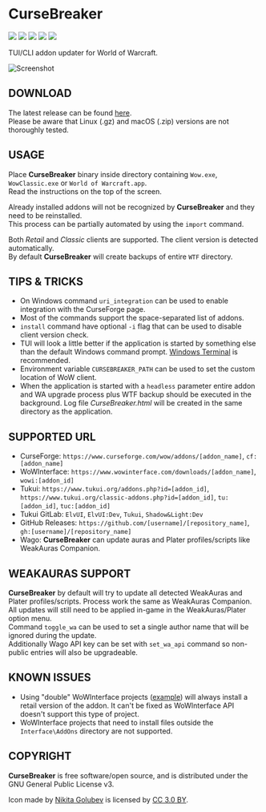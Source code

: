 # CurseBreaker

[<img src="https://img.shields.io/github/release/AcidWeb/CurseBreaker">](https://github.com/AcidWeb/CurseBreaker/releases/latest) [<img src="https://img.shields.io/github/downloads/AcidWeb/CurseBreaker/latest/total">](https://github.com/AcidWeb/CurseBreaker/releases/latest) [<img src="https://img.shields.io/github/downloads/AcidWeb/CurseBreaker/total">](https://github.com/AcidWeb/CurseBreaker/releases/latest) [<img src="https://img.shields.io/github/workflow/status/AcidWeb/CurseBreaker/Binary%20builder">](https://github.com/AcidWeb/CurseBreaker/actions) [<img src="https://img.shields.io/discord/362155557488164874?logo=discord">](https://discord.gg/G2SXFGb)

TUI/CLI addon updater for World of Warcraft.

![Screenshot](https://i.imgur.com/s9kOx2R.png)

## DOWNLOAD
The latest release can be found [here](https://github.com/AcidWeb/CurseBreaker/releases/latest).\
Please be aware that Linux (.gz) and macOS (.zip) versions are not thoroughly tested.

## USAGE
Place **CurseBreaker** binary inside directory containing `Wow.exe`, `WowClassic.exe` or `World of Warcraft.app`.\
Read the instructions on the top of the screen.

Already installed addons will not be recognized by **CurseBreaker** and they need to be reinstalled.\
This process can be partially automated by using the `import` command.

Both _Retail_ and _Classic_ clients are supported. The client version is detected automatically.\
By default **CurseBreaker** will create backups of entire `WTF` directory.

## TIPS & TRICKS
- On Windows command `uri_integration` can be used to enable integration with the CurseForge page.
- Most of the commands support the space-separated list of addons.
- `install` command have optional `-i` flag that can be used to disable client version check.
- TUI will look a little better if the application is started by something else than the default Windows command prompt. [Windows Terminal](https://github.com/microsoft/terminal) is recommended.
- Environment variable `CURSEBREAKER_PATH` can be used to set the custom location of WoW client.
- When the application is started with a `headless` parameter entire addon and WA upgrade process plus WTF backup should be executed in the background. Log file _CurseBreaker.html_ will be created in the same directory as the application.

## SUPPORTED URL
- CurseForge: `https://www.curseforge.com/wow/addons/[addon_name]`, `cf:[addon_name]`
- WoWInterface: `https://www.wowinterface.com/downloads/[addon_name]`, `wowi:[addon_id]`
- Tukui: `https://www.tukui.org/addons.php?id=[addon_id]`, `https://www.tukui.org/classic-addons.php?id=[addon_id]`, `tu:[addon_id]`, `tuc:[addon_id]`
- Tukui GitLab: `ElvUI`, `ElvUI:Dev`, `Tukui`, `Shadow&Light:Dev`
- GitHub Releases: `https://github.com/[username]/[repository_name]`, `gh:[username]/[repository_name]`
- Wago: **CurseBreaker** can update auras and Plater profiles/scripts like WeakAuras Companion.

## WEAKAURAS SUPPORT
**CurseBreaker** by default will try to update all detected WeakAuras and Plater profiles/scripts. Process work the same as WeakAuras Companion.\
All updates will still need to be applied in-game in the WeakAuras/Plater option menu.\
Command `toggle_wa` can be used to set a single author name that will be ignored during the update.\
Additionally Wago API key can be set with `set_wa_api` command so non-public entries will also be upgradeable.

## KNOWN ISSUES
- Using "double" WoWInterface projects ([example](https://www.wowinterface.com/downloads/info5086-BigWigsBossmods)) will always install a retail version of the addon. It can't be fixed as WoWInterface API doesn't support this type of project.
- WoWInterface projects that need to install files outside the `Interface\AddOns` directory are not supported.

## COPYRIGHT
**CurseBreaker** is free software/open source, and is distributed under the GNU General Public License v3.

Icon made by [Nikita Golubev](https://www.flaticon.com/authors/nikita-golubev) is licensed by [CC 3.0 BY](http://creativecommons.org/licenses/by/3.0/).
